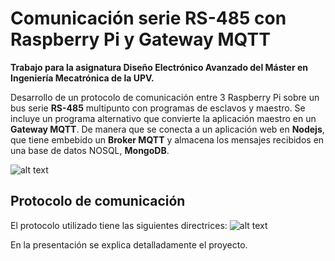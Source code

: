 # Comunicación serie RS-485 con Raspberry Pi y Gateway MQTT
**Trabajo para la asignatura Diseño Electrónico Avanzado del Máster en Ingeniería Mecatrónica de la UPV.**

Desarrollo de un protocolo de comunicación entre 3 Raspberry Pi sobre un bus serie **RS-485** multipunto con programas de esclavos y maestro. Se incluye un programa alternativo que convierte la aplicación maestro en un **Gateway MQTT**. De manera que se conecta a un aplicación web en **Nodejs**, que tiene embebido un **Broker MQTT** y almacena los mensajes recibidos en una base de datos NOSQL, **MongoDB**.

![alt text](https://i.gyazo.com/f95a6b22beb546eba2f6d527603ba8a3.png)

## Protocolo de comunicación
El protocolo utilizado tiene las siguientes directrices:
![alt text](https://i.gyazo.com/0b5d97e394ed66b070af2de1efc92634.png)

En la presentación se explica detalladamente el proyecto.
